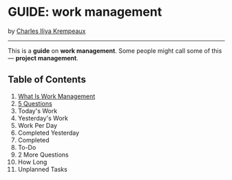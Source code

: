 # GUIDE: work management

by [Charles Iliya Krempeaux](http://changelog.ca/)

---

This is a **guide** on **work management**.
Some people might call some of this — **project management**.

## Table of Contents

1. [What Is Work Management](chapters/what_is_work_management/README.md)
2. [5 Questions](chapters/5_questions/README.md)
3. Today's Work
4. Yesterday's Work
5. Work Per Day
6. Completed Yesterday
7. Completed
8. To-Do
9. 2 More Questions
10. How Long
11. Unplanned Tasks
